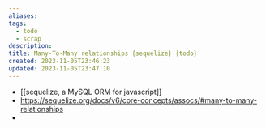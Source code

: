 ```yaml
---
aliases: 
tags:
  - todo
  - scrap
description: 
title: Many-To-Many relationships {sequelize} {todo}
created: 2023-11-05T23:46:23
updated: 2023-11-05T23:47:10
---
```

- [[sequelize, a MySQL ORM for javascript]]
- <https://sequelize.org/docs/v6/core-concepts/assocs/#many-to-many-relationships>
- 

